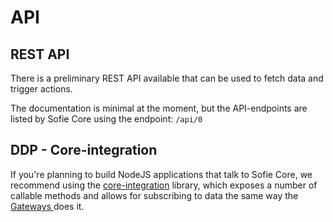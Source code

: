 # API

## REST API

There is a preliminary REST API available that can be used to fetch data and trigger actions.

The documentation is minimal at the moment, but the API-endpoints are listed by Sofie Core using the endpoint: `/api/0`

## DDP - Core-integration

If you're planning to build NodeJS applications that talk to Sofie Core, we recommend using the [core-integration](https://github.com/nrkno/tv-automation-server-core-integration) library, which exposes a number of callable methods and allows for subscribing to data the same way the [Gateways ](../dictionary#gateways)does it.

